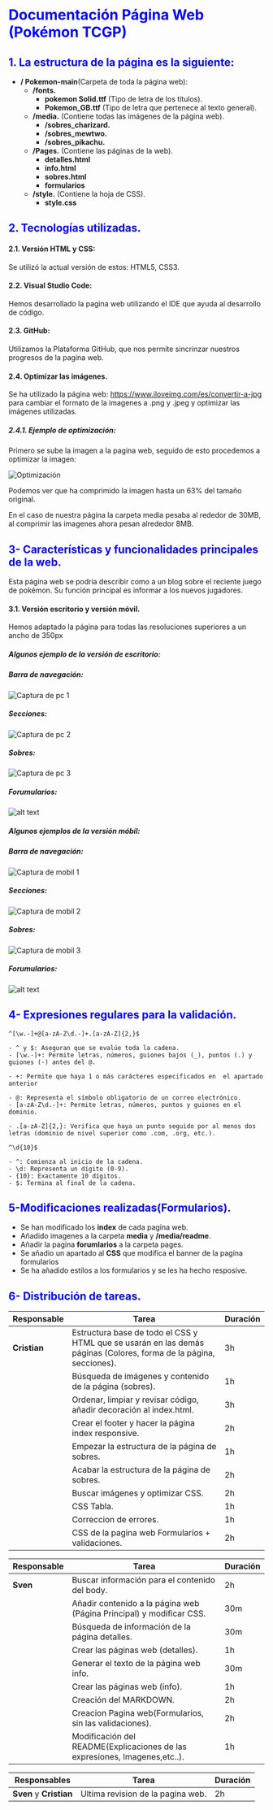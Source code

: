 # <span style="color:blue;">Documentación Página Web (Pokémon TCGP) </span>
## <span style="color:blue;">1. La estructura de la página es la siguiente:</span>

 - **/ Pokemon-main**(Carpeta de toda la página web):  
    - **/fonts.**  
        - **pokemon Solid.ttf** (Tipo de letra de los títulos).  
        - **Pokemon_GB.ttf** (Tipo de letra que pertenece al texto general).  
    - **/media.**  (Contiene todas las imágenes de la página web).  
        - **/sobres_charizard.**
        - **/sobres_mewtwo.**
        - **/sobres_pikachu.**
    - **/Pages.** (Contiene las páginas de la web).
        - **detalles.html**
        - **info.html**
        - **sobres.html**
        - **formularios**
    - **/style.** (Contiene la hoja de CSS).
        - **style.css**

## <span style="color:blue;">2. Tecnologías utilizadas.</span>

#### 2.1. Versión HTML y CSS:

Se utilizó la actual versión de estos: HTML5, CSS3.

 #### 2.2. Visual Studio Code:
Hemos desarrollado la pagina web utilizando el IDE que ayuda al desarrollo de código.

 #### 2.3. GitHub:
Utilizamos la Plataforma GitHub, que nos permite sincrinzar nuestros progresos de la pagina web.

 #### 2.4. Optimizar las imágenes.
 Se ha utilizado la página web: https://www.iloveimg.com/es/convertir-a-jpg para cambiar el formato de la imagenes a .png y .jpeg y optimizar las imágenes utilizadas.
 
 ##### 2.4.1. Ejemplo de optimización:
 Primero se sube la imagen a la pagina web, seguido de esto procedemos a optimizar la imagen:

 ![Optimización](/media/readme/Ejemplo3.png)

 Podemos ver que ha comprimido la imagen hasta un 63% del tamaño original.
 
 En el caso de nuestra página la carpeta media pesaba al rededor de 30MB, al comprimir las imagenes ahora pesan alrededor 8MB. 

 ## <span style="color:blue;">3- Características y funcionalidades principales de la web.</span>
 Esta página web se podría describir como a un blog sobre el reciente juego de pokémon. Su  función principal es informar a los nuevos jugadores.

#### 3.1. Versión escritorio y versión móvil.

Hemos adaptado la página para todas las resoluciones superiores a un ancho de 350px

 ##### Algunos ejemplo de la versión de escritorio:

 ##### Barra de navegación: 
 ![Captura de pc 1](./media/readme/Captura-PC.PNG)

 ##### Secciones:
 ![Captura de pc 2](./media/readme/Captura-PC2.PNG)


 ##### Sobres:
 ![Captura de pc 3](./media/readme/Captura-PC3.png)

 ##### Forumularios:
 ![alt text](media/readme/Captura-PC4.png)

 ##### Algunos ejemplos de la versión móbil:
 
 ##### Barra de navegación:
 ![Captura de mobil 1](./media/readme/Captura-Mobil.PNG)

 ##### Secciones: 
 ![Captura de mobil 2](./media/readme/Captura-Mobil2.PNG)

 ##### Sobres:
 ![Captura de mobil 3](./media/readme/Captura-Mobil3.png)

 ##### Forumularios:
![alt text](media/readme/Captura-Mobil4.png)

## <span style="color:blue;"> 4- Expresiones regulares para la validación.</span>

~~~~
^[\w.-]+@[a-zA-Z\d.-]+.[a-zA-Z]{2,}$

- ^ y $: Aseguran que se evalúe toda la cadena.
- [\w.-]+: Permite letras, números, guiones bajos (_), puntos (.) y guiones (-) antes del @.

- +: Permite que haya 1 o más carácteres especificados en  el apartado anterior

- @: Representa el símbolo obligatorio de un correo electrónico.
- [a-zA-Z\d.-]+: Permite letras, números, puntos y guiones en el dominio.

- .[a-zA-Z]{2,}: Verifica que haya un punto seguido por al menos dos letras (dominio de nivel superior como .com, .org, etc.).
~~~~

~~~~
^\d{10}$

- ^: Comienza al inicio de la cadena.
- \d: Representa un dígito (0-9).
- {10}: Exactamente 10 dígitos.
- $: Termina al final de la cadena.
~~~~

## <span style="color:blue;"> 5-Modificaciones realizadas(Formularios).</span>
- Se han modificado los **index** de cada pagina web.
- Añadido imagenes a la carpeta **media** y **/media/readme**.
- Añadir la pagina **forumlarios** a la carpeta pages.
- Se añadio un apartado al **CSS** que modifica el banner de la pagina formularios 
- Se ha añadido estilos a los formularios y se les ha hecho resposive.

## <span style="color:blue;"> 6- Distribución de tareas.</span>
| **Responsable** | **Tarea**                                                                                 | **Duración** |
|------------------|-------------------------------------------------------------------------------------------|--------------|
| **Cristian**     | Estructura base de todo el CSS y HTML que se usarán en las demás páginas (Colores, forma de la página, secciones). | 3h       |
|                  | Búsqueda de imágenes y contenido de la página (sobres).                                   | 1h           |
|                  | Ordenar, limpiar y revisar código, añadir decoración al index.html.                       | 3h           |
|                  | Crear el footer y hacer la página index responsive.                                       | 2h           |
|                  | Empezar la estructura de la página de sobres.                                             | 1h           |
|                  | Acabar la estructura de la página de sobres.                                              | 2h           |
|                  | Buscar imágenes y optimizar CSS.                                                          | 2h           |
|                  | CSS Tabla.                                                                                | 1h           |
|                  | Correccion de errores.                                                                    | 1h           |
|                  | CSS de la pagina web Formularios + validaciones.                                                                    | 2h           |

| **Responsable**  | **Tarea**                                                                                 | **Duración** |
|------------------|-------------------------------------------------------------------------------------------|--------------|
| **Sven**         | Buscar información para el contenido del body.                                            | 2h           |
|                  | Añadir contenido a la página web (Página Principal) y modificar CSS.                      | 30m          |
|                  | Búsqueda de información de la página detalles.                                            | 30m          |
|                  | Crear las páginas web (detalles).                                                         | 1h           |
|                  | Generar el texto de la página web info.                                                   | 30m          |
|                  | Crear las páginas web (info).                                                             | 1h           |
|                  | Creación del MARKDOWN.                                                                    | 2h           |
|                  | Creacion Pagina web(Formularios, sin las validaciones).                                                                    | 2h           |
|                  | Modificación del README(Explicaciones de las expresiones, Imagenes,etc..).                                                                    | 1h           |

| **Responsables** | **Tarea**                                                                                 | **Duración** |
|------------------|-------------------------------------------------------------------------------------------|--------------|
| **Sven** y **Cristian**| Ultima revision de la pagina web.                                                   |  2h          |